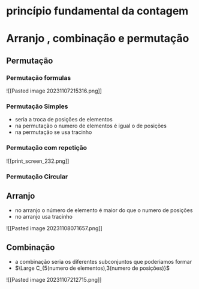 # princípio fundamental da contagem


# Arranjo , combinação e permutação

## Permutação 

### Permutação formulas

![[Pasted image 20231107215316.png]]


### Permutação Simples
- seria a troca de posições de elementos 
- na permutação o numero de elementos é igual o de posições
- na permutação se usa tracinho


### Permutação com repetição

![[print_screen_232.png]]


### Permutação Circular



## Arranjo

- no arranjo o número de elemento é maior do que o numero de posições
- no arranjo usa tracinho

![[Pasted image 20231108071657.png]]

## Combinação

- a combinação seria os diferentes subconjuntos que poderiamos formar
- $\Large C_{5(numero de elementos),3(numero de posições)}$

![[Pasted image 20231107212715.png]]



